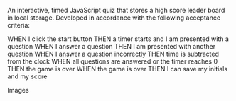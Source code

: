 An interactive, timed JavaScript quiz that stores a high score leader board in local storage. Developed in accordance with the following acceptance criteria:

WHEN I click the start button
THEN a timer starts and I am presented with a question
WHEN I answer a question
THEN I am presented with another question
WHEN I answer a question incorrectly
THEN time is subtracted from the clock
WHEN all questions are answered or the timer reaches 0
THEN the game is over
WHEN the game is over
THEN I can save my initials and my score

Images

<a href="Challanges/Wk-4/assets/images/Screen Shot 2022-04-10 at 4.25.38 PM.png">

<a href="Challanges/Wk-4/assets/images/Screen Shot 2022-04-10 at 4.27.32 PM.png">
